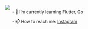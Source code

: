 <div style="display: flex; flex-direction: row;">
    <img class="img" src="https://github-readme-stats.vercel.app/api/top-langs/?username=hussaino03&theme=radical&layout=compact" />
    <div>
        <p>&nbsp&nbsp- 🌱 I’m currently learning Flutter, Go</p>
        <p>&nbsp&nbsp- 📫 How to reach me: <a href="https://instagram.com/paratonsp/" target="blank">Instagram</p>
    </div>
</div>